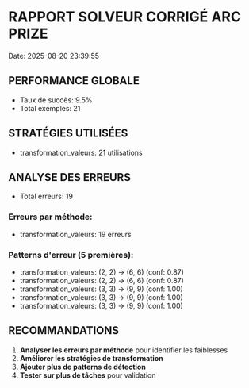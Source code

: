 # RAPPORT SOLVEUR CORRIGÉ ARC PRIZE
Date: 2025-08-20 23:39:55

## PERFORMANCE GLOBALE
- Taux de succès: 9.5%
- Total exemples: 21

## STRATÉGIES UTILISÉES
- transformation_valeurs: 21 utilisations

## ANALYSE DES ERREURS
- Total erreurs: 19

### Erreurs par méthode:
- transformation_valeurs: 19 erreurs

### Patterns d'erreur (5 premières):
- transformation_valeurs: (2, 2) → (6, 6) (conf: 0.87)
- transformation_valeurs: (2, 2) → (6, 6) (conf: 0.87)
- transformation_valeurs: (3, 3) → (9, 9) (conf: 1.00)
- transformation_valeurs: (3, 3) → (9, 9) (conf: 1.00)
- transformation_valeurs: (3, 3) → (9, 9) (conf: 1.00)

## RECOMMANDATIONS
1. **Analyser les erreurs par méthode** pour identifier les faiblesses
2. **Améliorer les stratégies de transformation**
3. **Ajouter plus de patterns de détection**
4. **Tester sur plus de tâches** pour validation